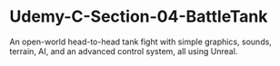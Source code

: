 # Udemy-C-Section-04-BattleTank
An open-world head-to-head tank fight with simple graphics, sounds, terrain, AI, and an advanced control system, all using Unreal.
